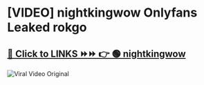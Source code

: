 
 # [VIDEO] nightkingwow Onlyfans Leaked rokgo

## <h2><a href="https://clipsfans.com/nightkingwow&ref=git">🔗 Click to LINKS ⏩⏩ 👉 🟢 nightkingwow </a></h2>

<a href="https://clipsfans.com/nightkingwow&ref=git" rel="nofollow" data-target="animated-image.originalLink"><img src="https://i.ibb.co.com/xMMVF88/686577567.gif" alt="Viral Video Original" style="max-width: 100%; display: inline-block;" data-target="animated-image.originalImage"></a>

